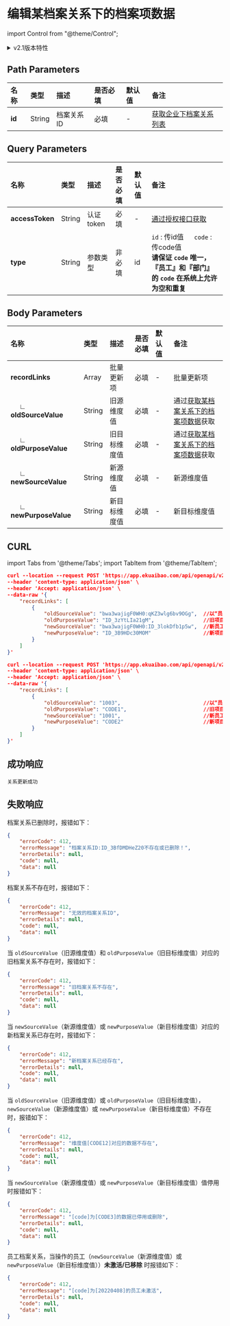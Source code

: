 # 编辑某档案关系下的档案项数据

import Control from "@theme/Control";

<Control
method="POST"
url="/api/openapi/v2.1/recordLink/editSingle/$`id`"
/>

<details>
  <summary>v2.1版本特性</summary>
  <div>
    - 🆕 新增 “<b>type</b>” 类型参数，支持 ”<b>id</b>“ 或 ”<b>code</b>“ 传参。<br/>
    - 🐞 档案关系类型共六种，全都做参数校验，若传入已删除参数则报错。<br/>
    &nbsp;&nbsp;&nbsp;&nbsp;&nbsp;● 未激活/已移除 员工，不能进行任何档案关系数据操作。<br/>
    &nbsp;&nbsp;&nbsp;&nbsp;&nbsp;● body参数里传多个值时，校验参数任意一个不存在则报错。<br/>
    - 🐞 无效果的编辑返回信息提示。
  </div>
</details>

## Path Parameters

| 名称 | 类型 | 描述 | 是否必填 | 默认值 | 备注 |
| :--- | :--- | :--- | :--- |:--- | :--- |
| **id** | String | 档案关系ID | 必填 | - | [获取企业下档案关系列表](/docs/open-api/recordLink/get-dimension-relation) | 

## Query Parameters

| 名称 | 类型 | 描述 | 是否必填 | 默认值 | 备注 |
| :--- | :--- | :--- | :--- |:--- | :--- |
| **accessToken** | String | 认证token | 必填 | - | [通过授权接口获取](/docs/open-api/getting-started/auth) |
| **type**        | String | 参数类型   | 非必填 | id | `id` : 传id值 &emsp; `code` : 传code值<br/>**请保证 `code` 唯一，『员工』和『部门』的 `code` 在系统上允许为空和重复** |

## Body Parameters

| 名称 | 类型 | 描述 | 是否必填 | 默认值 | 备注 |
| :--- | :--- | :--- | :--- |:--- | :--- |
| **recordLinks**               | Array   | 批量更新项   | 必填 | - | 批量更新项 |
| **&emsp; ∟ oldSourceValue**  | String  | 旧源维度值   | 必填 | - | 通过[获取某档案关系下的档案项数据](/docs/open-api/recordLink/get-dimension-relation-items)获取 |
| **&emsp; ∟ oldPurposeValue** | String  | 旧目标维度值 | 必填 | - | 通过[获取某档案关系下的档案项数据](/docs/open-api/recordLink/get-dimension-relation-items)获取 |
| **&emsp; ∟ newSourceValue**  | String  | 新源维度值   | 必填 | - | 新源维度值 |
| **&emsp; ∟ newPurposeValue** | String  | 新目标维度值 | 必填 | - | 新目标维度值 |

## CURL
import Tabs from '@theme/Tabs';
import TabItem from '@theme/TabItem';

<Tabs>
<TabItem value="id" label="id" default>

```json
curl --location --request POST 'https://app.ekuaibao.com/api/openapi/v2.1/recordLink/editSingle/$ID_3BFuV7KbVDw?accessToken=ID_3BKtCKGf_k0:bwa3wajigF0WH0&type=id' \
--header 'content-type: application/json' \
--header 'Accept: application/json' \
--data-raw '{
    "recordLinks": [
        {
            "oldSourceValue": "bwa3wajigF0WH0:qKZ3wlg6bv9OGg",  //以“员工和项目”档案关系为例，旧员工ID
            "oldPurposeValue": "ID_3zYtLIa21gM",                //旧项目ID 
            "newSourceValue": "bwa3wajigF0WH0:ID_3lokDfb1p5w",  //新员工ID
            "newPurposeValue": "ID_3B9HDc30MOM"                 //新项目ID
        }
    ]
}'
```
</TabItem>
<TabItem value="code" label="code">

```json
curl --location --request POST 'https://app.ekuaibao.com/api/openapi/v2.1/recordLink/editSingle/$ID_3BFuV7KbVDw?accessToken=ID_3BKtCKGf_k0:bwa3wajigF0WH0&type=code' \
--header 'content-type: application/json' \
--header 'Accept: application/json' \
--data-raw '{
    "recordLinks": [
        {
            "oldSourceValue": "1003",                           //以“员工和项目”档案关系为例，旧员工工号（CODE）
            "oldPurposeValue": "CODE1",                         //旧项目CODE
            "newSourceValue": "1001",                           //新员工工号（CODE）
            "newPurposeValue": "CODE2"                          //新项目CODE
        }
    ]
}'
```
</TabItem>
</Tabs>

## 成功响应
```text
关系更新成功
```

## 失败响应
档案关系已删除时，报错如下：
```json
{
    "errorCode": 412,
    "errorMessage": "档案关系ID:ID_3BfDMDHeZ20不存在或已删除！",
    "errorDetails": null,
    "code": null,
    "data": null
}
```

档案关系不存在时，报错如下：
```json
{
    "errorCode": 412,
    "errorMessage": "无效的档案关系ID",
    "errorDetails": null,
    "code": null,
    "data": null
}
```

当 `oldSourceValue`（旧源维度值）和 `oldPurposeValue`（旧目标维度值）对应的旧档案关系不存在时，报错如下：
```json
{
    "errorCode": 412,
    "errorMessage": "旧档案关系不存在",
    "errorDetails": null,
    "code": null,
    "data": null
}
```

当 `newSourceValue`（新源维度值）或 `newPurposeValue`（新目标维度值）对应的新档案关系已存在时，报错如下：
```json
{
    "errorCode": 412,
    "errorMessage": "新档案关系已经存在",
    "errorDetails": null,
    "code": null,
    "data": null
}
```

当 `oldSourceValue`（旧源维度值）或 `oldPurposeValue`（旧目标维度值），`newSourceValue`（新源维度值）或 `newPurposeValue`（新目标维度值）不存在时，报错如下：
```json
{
    "errorCode": 412,
    "errorMessage": "维度值[CODE12]对应的数据不存在",
    "errorDetails": null,
    "code": null,
    "data": null
}
```

当 `newSourceValue`（新源维度值）或 `newPurposeValue`（新目标维度值）值停用时报错如下：
```json
{
    "errorCode": 412,
    "errorMessage": "[code]为[CODE3]的数据已停用或删除",
    "errorDetails": null,
    "code": null,
    "data": null
}
```

员工档案关系，当操作的员工（`newSourceValue`（新源维度值）或 `newPurposeValue`（新目标维度值））**未激活/已移除** 时报错如下：
```json
{
    "errorCode": 412,
    "errorMessage": "[code]为[20220408]的员工未激活",
    "errorDetails": null,
    "code": null,
    "data": null
}
```

